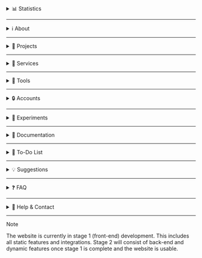 <details>
  <summary>📊 Statistics</summary>

  ![Profile Views](https://komarev.com/ghpvc/?username=dev-fortitude&color=blue)  
  ![GitHub latest release downloads](https://img.shields.io/github/downloads/dev-fortitude/Site/latest/total?color=red)  
  ![GitHub release (latest by date)](https://img.shields.io/github/v/release/dev-fortitude/Site)  

</details>

---

<details>
  <summary>ℹ️ About</summary>

  The Fortitude website is a collection of Our projects, services, tools, and more. Its goal is to house all of Our public content in one place, making it easily accessible.  

</details>

---

<details>
  <summary>🧩 Projects</summary>

  This list will be updated and will correspond to what's available on the website.  

</details>

---

<details>
  <summary>🔔 Services</summary>

  This list will be updated and will correspond to what's available on the website.  

</details>

---

<details>
  <summary>🧰 Tools</summary>

  This list will be updated and will correspond to what's available on the website.  

</details>

---

<details>
  <summary>🔒 Accounts</summary>

  For now, the website doesn't have OAuth / login support. This will change in the near future, please be patient!  

</details>

---

<details>
  <summary>🧪 Experiments</summary>

  - [FortiChat](https://google.com/404) - Our online chatting platform where Users can communicate with other Users of the site.  
  - [Fortitude AI](https://google.com/404) - Our independent AI that Users can interact with.  

</details>

---

<details>
  <summary>📁 Documentation</summary>

  Feel free to read through Our official documentation.  
  - [Terms Of Service](https://google.com/404)  
  - [Code Of Conduct](https://google.com/404)  
  - [Privacy Policy](https://google.com/404)  
  - [Legal](https://google.com/404)  

</details>

---

<details>
  <summary>📝 To-Do List</summary>

  - ✅ Add website structure  
  - ✅ Add MetaData & SEO tags to all pages  
  - ✅ Add CSS StyleSheet  
  - ✅ Add JS scripting file  
  - ✅ Add Manifest JSON file  
  - ✅ Add pre-loader  
  - ✅ Add homepage  

</details>

---

<details>
  <summary>💡 Suggestions</summary>

  If You have any suggestions for the website or want a feature to be added, state it! You can open an issue and explain there or use the contact info below.  

</details>

---

<details>
  <summary>❓ FAQ</summary>

  As of now, there are no FAQs. We'll add some here once We get some!  

</details>

---

<details>
  <summary>📧 Help & Contact</summary>

  Email: developments.fortitude@gmail.com  

</details>

---

> [!NOTE]  
> The website is currently in stage 1 (front-end) development. This includes all static features and integrations. Stage 2 will consist of back-end and dynamic features once stage 1 is complete and the website is usable.
